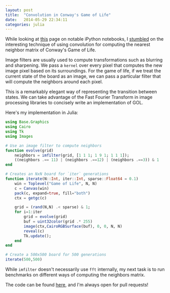 ```yaml
---
layout: post
title:  "Convolution in Conway's Game of Life"
date:   2014-05-29 22:34:11
categories: julia
---
```


While looking at [this][notebooks] page on notable iPython notebooks, I [stumbled][technique] on the interesting technique of using convolution for computing the nearest neighbor matrix of Conway's Game of Life. 

Image filters are usually used to compute transformations such as blurring and sharpening. We pass a `kernel` over every pixel that computes the new image pixel based on its surroundings. For the game of life, if we treat the current state of the board as an image, we can pass a particular filter that will compute the neighbors around each pixel.

This is a remarkably elegant way of representing the transition between states. We can take advantage of the Fast Fourier Transform in image processing libraries to concisely write an implementation of GOL. 

Here's my implementation in Julia:

```julia
using Base.Graphics
using Cairo
using Tk
using Images

# Use an image filter to compute neighbors
function evolve(grid)
    neighbors = imfilter(grid, [1 1 1; 1 9 1; 1 1 1]);
    ((neighbors .== 11) | (neighbors .==12) | (neighbors .==3)) & 1
end

# Creates an NxN board for `iter` generations
function iterate(N::Int, iter::Int, sparse::Float64 = 0.1)
	win = Toplevel("Game of Life", N, N)
	c = Canvas(win)
	pack(c, expand=true, fill="both")
	ctx = getgc(c)

    grid = (rand(N,N) .< sparse) & 1;
    for i=1:iter
        grid = evolve(grid)
        buf = uint32color(grid .* 255)
        image(ctx,CairoRGBSurface(buf), 0, 0, N, N)
        reveal(c)
        Tk.update();
    end
end

# Create a 500x500 board for 500 generations
iterate(500,500)
```

While `imfilter` doesn't necessarily use `fft` internally, my next task is to run benchmarks on different ways of computing the neighbors matrix. 

The code can be found [here][implementation], and I'm always open for pull requests! 

[notebooks]: https://github.com/ipython/ipython/wiki/A-gallery-of-interesting-IPython-Notebooks
[technique]: http://nbviewer.ipython.org/gist/jiffyclub/3778422
[implementation]: https://github.com/kamicut/gol-julia/

